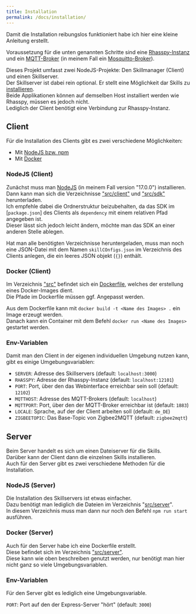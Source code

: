 ```yaml
---
title: Installation
permalink: /docs/installation/
---
```


Damit die Installation reibungslos funktioniert habe ich hier eine kleine Anleitung erstellt.

Voraussetzung für die unten genannten Schritte sind eine [Rhasspy-Instanz](https://rhasspy.readthedocs.io/en/latest/installation/) und ein [MQTT-Broker](https://mqtt.org/software/#servers-brokers) (in meinem Fall ein [Mosquitto-Broker](https://mosquitto.org/)).

Dieses Projekt umfasst zwei NodeJS-Projekte: Den Skillmanager (Client) und einen Skillserver.  
Der Skillserver ist dabei rein optional. Er stellt eine Möglichkeit dar Skills zu [installieren](./client/skillmanager.md#online).  
Beide Applikationen können auf demselben Host installiert werden wie Rhasspy, müssen es jedoch nicht.  
Lediglich der Client benötigt eine Verbindung zur Rhasspy-Instanz.

## Client

Für die Installation des Clients gibt es zwei verschiedene Möglichkeiten:
- Mit [NodeJS bzw. npm](#nodejs-client)
- Mit [Docker](#docker-client)


### NodeJS (Client)
Zunächst muss man [NodeJS](https://nodejs.org/en/download/) (in meinem Fall version "17.0.0") installieren.  
Dann kann man sich die Verzeichnisse ["src/client"](https://github.com/fwehn/pp-voiceassistant/tree/main/src/client) und ["src/sdk"](https://github.com/fwehn/pp-voiceassistant/tree/main/src/sdk) herunterladen.  
Ich empfehle dabei die Ordnerstruktur beizubehalten, da das SDK im [``package.json``] des Clients als ``dependency`` mit einem relativen Pfad angegeben ist.  
Dieser lässt sich jedoch leicht ändern, möchte man das SDK an einer anderen Stelle ablegen.

Hat man alle benötigten Verzeichnisse heruntergeladen, muss man noch eine JSON-Datei mit dem Namen ``skillCOnfigs.json`` im Verzeichnis des Clients anlegen, die ein leeres JSON objekt (``{}``) enthält.

### Docker (Client)
Im Verzeichnis ["src"](https://github.com/fwehn/pp-voiceassistant/tree/main/src) befindet sich ein [Dockerfile](https://github.com/fwehn/pp-voiceassistant/blob/main/src/Dockerfile), welches der erstellung eines Docker-Images dient.  
Die Pfade im Dockerfile müssen ggf. Angepasst werden.

Aus dem Dockerfile kann mit ``docker build -t <Name des Images> .`` ein Image erzeugt werden.    
Danach kann ein Container mit dem Befehl ``docker run <Name des Images>`` gestartet werden.  

[//]: # (TODO anleitung zum erstellen eines images/containers verlinken/erstellen)

### Env-Variablen

Damit man den Client in der eigenen individuellen Umgebung nutzen kann, gibt es einige Umgebungsvariablen:

- ``SERVER``: Adresse des Skillservers (default: ``localhost:3000``)
- ``RHASSPY``: Adresse der Rhasspy-Instanz (default: ``localhost:12101``)
- ``PORT``: Port, über den das Webinterface erreichbar sein soll (default: ``12102``)
- ``MQTTHOST``: Adresse des MQTT-Brokers (default: ``localhost``)
- ``MQTTPORT``: Port, über den der MQTT-Broker erreichbar ist (default: ``1883``)
- ``LOCALE``: Sprache, auf der der Client arbeiten soll (default: ``de_DE``)
- ``ZIGBEETOPIC``: Das Base-Topic von Zigbee2MQTT (default: ``zigbee2mqtt``)

## Server

Beim Server handelt es sich um einen Dateiserver für die Skills.  
Darüber kann der Client dann die einzelnen Skills installieren.  
Auch für den Server gibt es zwei verschiedene Methoden für die Installation.

### NodeJS (Server)

Die Installation des Skillservers ist etwas einfacher.  
Dazu benötigt man lediglich die Dateien im Verzeichnis "[src/server](https://github.com/fwehn/pp-voiceassistant/tree/main/src/server)".  
In diesem Verzeichnis muss man dann nur noch den Befehl ``npm run start`` ausführen.


### Docker (Server)

Auch für den Server habe ich eine Dockerfile erstellt.  
Diese befindet sich im Verzeichnis ["src/server"](https://github.com/fwehn/pp-voiceassistant/blob/main/src/server/Dockerfile).  
Diese kann wie oben beschreiben genutzt werden, nur benötigt man hier nicht ganz so viele Umgebungsvariablen.

### Env-Variablen
Für den Server gibt es lediglich eine Umgebungsvariable.

``PORT``: Port auf den der Express-Server "hört" (default: ``3000``)
